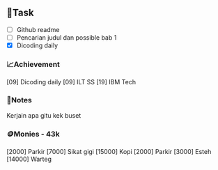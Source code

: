 ## 📝Task
- [ ] Github readme
- [ ] Pencarian judul dan possible bab 1
- [x] Dicoding daily
### 📈Achievement
[09] Dicoding daily
[09] ILT SS
[19] IBM Tech
### 📖Notes
Kerjain apa gitu kek buset
### 🪙Monies - 43k
[2000] Parkir
[7000] Sikat gigi
[15000] Kopi
[2000] Parkir
[3000] Esteh
[14000] Warteg